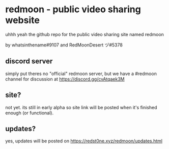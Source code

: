 # redmoon - public video sharing website
uhhh yeah the github repo for the public video sharing site named redmoon

by whatsinthename#9107 and RedMoonDesert ヅ#5378

## discord server
simply put theres no "official" redmoon server, but we have a #redmoon channel for discussion at https://discord.gg/cvAtqaek3M

## site?
not yet. its still in early alpha so site link will be posted when it's finished enough (or functional).

## updates?
yes, updates will be posted on https://redst0ne.xyz/redmoon/updates.html
